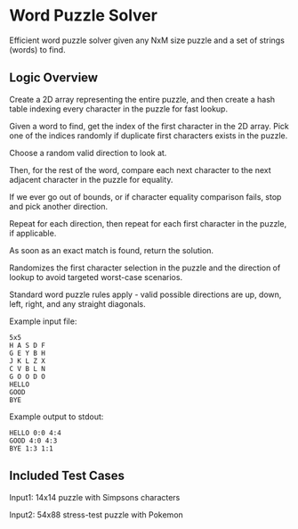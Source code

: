 # Word Puzzle Solver
Efficient word puzzle solver given any NxM size puzzle and a set of strings (words) to find.

## Logic Overview
Create a 2D array representing the entire puzzle, and then create a hash table indexing every character in the puzzle for fast lookup.

Given a word to find, get the index of the first character in the 2D array.  Pick one of the indices randomly if duplicate first characters exists in the puzzle.

Choose a random valid direction to look at.

Then, for the rest of the word, compare each next character to the next adjacent character in the puzzle for equality.

If we ever go out of bounds, or if character equality comparison fails, stop and pick another direction.

Repeat for each direction, then repeat for each first character in the puzzle, if applicable.

As soon as an exact match is found, return the solution.

Randomizes the first character selection in the puzzle and the direction of lookup to avoid targeted worst-case scenarios.

Standard word puzzle rules apply - valid possible directions are up, down, left, right, and any straight diagonals.

Example input file:
```
5x5
H A S D F
G E Y B H
J K L Z X
C V B L N
G O O D O
HELLO
GOOD
BYE
```

Example output to stdout:
```
HELLO 0:0 4:4
GOOD 4:0 4:3
BYE 1:3 1:1
```

## Included Test Cases
Input1: 14x14 puzzle with Simpsons characters

Input2: 54x88 stress-test puzzle with Pokemon

